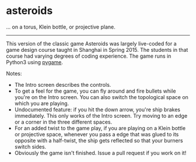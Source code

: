 # asteroids
... on a torus, Klein bottle, or projective plane.

---

This version of the classic game Asteroids was largely live-coded for a game design course taught in Shanghai in Spring
2015.  The students in that course had varying degrees of coding experience.  The game runs in Python3 using
[pygame](https://www.pygame.org/wiki/GettingStarted).

Notes:
* The Intro screen describes the controls.
* To get a feel for the game, you can fly around and fire bullets while you're on the Intro screen.  You can also
  switch the topological space on which you are playing.
* Undocumented feature: if you hit the down arrow, you're ship brakes immediately.  This only works of the Intro screen.
  Try moving to an edge or a corner in the three different spaces.
* For an added twist to the game play, if you are playing on a Klein bottle or projective space, whenever you pass
  a edge that was glued to its opposite with a half-twist, the ship gets reflected so that your burners switch sides.
* Obviously the game isn't finished.  Issue a pull request if you work on it!
